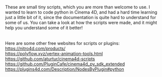 These are small tiny scripts, which you are more than welcome to use.
I wanted to learn to code python in Cinema 4D, and had a hard time learning just a little bit of it, since the documentation is quite hard to understand for some of us.
You can take a look at how the scripts were made, and it might help you understand some of it better!
<br />
<br />
<br />
Here are some other free websites for scripts or plugins:
<br />
https://nitro4d.com/products/ 
<br />
https://polyflow.xyz/vertex-animation-tools.html
<br />
https://github.com/aturtur/cinema4d-scripts
<br />
https://github.com/PluginCafe/cinema4d_py_sdk_extended
<br />
https://plugins4d.com/Description/NodesByPlugin#python
